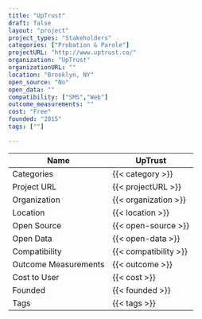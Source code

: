 ```yaml
---
title: "UpTrust"
draft: false
layout: "project"
project_types: "Stakeholders"
categories: ["Probation & Parole"]
projectURL: "http://www.uptrust.co/"
organization: "UpTrust"
organizationURL: ""
location: "Brooklyn, NY"
open_source: "No"
open_data: ""
compatibility: ["SMS","Web"]
outcome_measurements: ""
cost: "Free"
founded: "2015"
tags: [""]

---
```



Name                    |  UpTrust    
------------------------|----
Categories              | {{< category >}} 
Project URL             | {{< projectURL >}} 
Organization            | {{< organization >}} 
Location                | {{< location >}} 
Open Source             | {{< open-source >}} 
Open Data               | {{< open-data >}} 
Compatibility           | {{< compatibility >}} 
Outcome Measurements    | {{< outcome >}} 
Cost to User            | {{< cost >}} 
Founded                 | {{< founded >}} 
Tags                    | {{< tags >}} 

